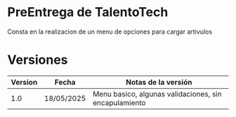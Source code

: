 # PreEntrega de TalentoTech

Consta en la realizacion de un menu de opciones para cargar artivulos

# Versiones 
| Version | Fecha | Notas de la versión |
|---------|-------|-------------|
| 1.0 | 18/05/2025  | Menu basico, algunas validaciones, sin encapulamiento |
